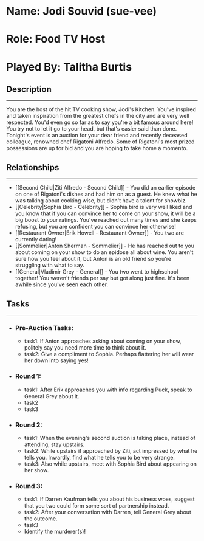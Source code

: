 # Name: Jodi Souvid (sue-vee)
# Role: Food TV Host
# Played By: Talitha Burtis

## Description
---
You are the host of the hit TV cooking show, Jodi's Kitchen. You've inspired and taken inspiration from the greatest chefs in the city and are very well respected. You'd even go so far as to say you're a bit famous around here! You try not to let it go to your head, but that's easier said than done. Tonight's event is an auction for your dear friend and recently deceased colleague, renowned chef Rigatoni Alfredo. Some of Rigatoni's most prized possessions are up for bid and you are hoping to take home a momento.

## Relationships
---
- [[Second Child|Ziti Alfredo - Second Child]] - You did an earlier episode on one of Rigatoni's dishes and had him on as a guest. He knew what he was talking about cooking wise, but didn't have a talent for showbiz.
- [[Celebrity|Sophia Bird - Celebrity]] - Sophia bird is very well liked and you know that if you can convince her to come on your show, it will be a big boost to your ratings. You've reached out many times and she keeps refusing, but you are confident you can convince her otherwise!
- [[Restaurant Owner|Erik Howell - Restaurant Owner]] - You two are currently dating!
- [[Sommelier|Anton Sherman - Sommelier]] - He has reached out to you about coming on your show to do an epidose all about wine. You aren't sure how you feel about it, but Anton is an old friend so you're struggling with what to say.
- [[General|Vladimir Grey - General]] - You two went to highschool together! You weren't friends per say but  got along just fine. It's been awhile since you've seen each other.

## Tasks
___
- ### Pre-Auction Tasks: 
	- task1:  If Anton approaches asking about coming on your show, politely say you need more time to think about it.
	- task2: Give a compliment to Sophia. Perhaps flattering her will wear her down into saying yes!
- ### Round 1:
	- task1: After Erik approaches you with info regarding Puck, speak to General Grey about it.
	- task2
	- task3
- ### Round 2:
	- task1: When the evening's second auction is taking place, instead of attending, stay upstairs.
	- task2: While upstairs if approached by Ziti, act impressed by what he tells you. Inwardly, find what he tells you to be very strange.
	- task3:  Also while upstairs, meet with Sophia Bird about appearing on her show.
- ### Round 3:
	- task1: If Darren Kaufman tells you about his business woes, suggest that you two could form some sort of partnership instead.
	- task2: After your conversation with Darren, tell General Grey about the outcome.
	- task3
	- Identify the murderer(s)!